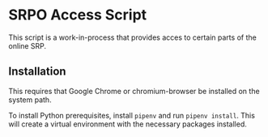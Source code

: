 # SRPO Access Script

This script is a work-in-process that provides acces to certain parts of the online SRP.

## Installation

This requires that Google Chrome or chromium-browser be installed on the system path.

To install Python prerequisites, install `pipenv` and run `pipenv install`.  This will create a virtual environment
with the necessary packages installed.